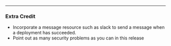 
---
### Extra Credit
* Incorporate a message resource such as slack to send a message when a deployment has succeeded.
* Point out as many security problems as you can in this release


